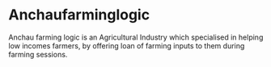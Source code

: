# Anchaufarminglogic
Anchau farming logic is an Agricultural  Industry which specialised in helping low incomes farmers,  by offering loan of farming inputs to them during farming sessions. 
